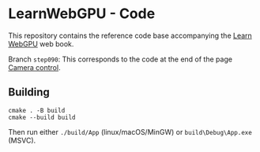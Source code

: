 LearnWebGPU - Code
==================

This repository contains the reference code base accompanying the [Learn WebGPU](learnwgpu.com) web book.

Branch `step090`: This corresponds to the code at the end of the page [Camera control](http://localhost:8000/basic-3d-rendering/some-interaction/camera-control.html).

Building
--------

```
cmake . -B build
cmake --build build
```

Then run either `./build/App` (linux/macOS/MinGW) or `build\Debug\App.exe` (MSVC).
